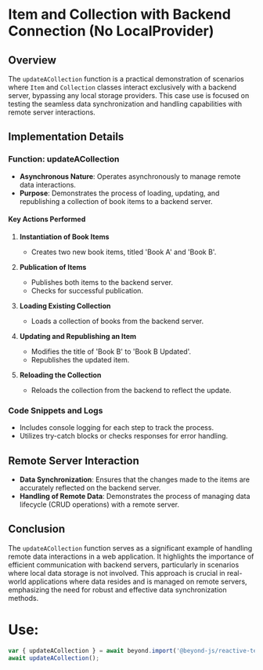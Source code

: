 # Item and Collection with Backend Connection (No LocalProvider)

## Overview

The `updateACollection` function is a practical demonstration of scenarios where `Item` and `Collection` classes
interact exclusively with a backend server, bypassing any local storage providers. This case use is focused on testing
the seamless data synchronization and handling capabilities with remote server interactions.

## Implementation Details

### Function: updateACollection

-   **Asynchronous Nature**: Operates asynchronously to manage remote data interactions.
-   **Purpose**: Demonstrates the process of loading, updating, and republishing a collection of book items to a backend
    server.

#### Key Actions Performed

1. **Instantiation of Book Items**

    - Creates two new book items, titled 'Book A' and 'Book B'.

2. **Publication of Items**

    - Publishes both items to the backend server.
    - Checks for successful publication.

3. **Loading Existing Collection**

    - Loads a collection of books from the backend server.

4. **Updating and Republishing an Item**

    - Modifies the title of 'Book B' to 'Book B Updated'.
    - Republishes the updated item.

5. **Reloading the Collection**
    - Reloads the collection from the backend to reflect the update.

### Code Snippets and Logs

-   Includes console logging for each step to track the process.
-   Utilizes try-catch blocks or checks responses for error handling.

## Remote Server Interaction

-   **Data Synchronization**: Ensures that the changes made to the items are accurately reflected on the backend server.
-   **Handling of Remote Data**: Demonstrates the process of managing data lifecycle (CRUD operations) with a remote
    server.

## Conclusion

The `updateACollection` function serves as a significant example of handling remote data interactions in a web
application. It highlights the importance of efficient communication with backend servers, particularly in scenarios
where local data storage is not involved. This approach is crucial in real-world applications where data resides and is
managed on remote servers, emphasizing the need for robust and effective data synchronization methods.

# Use:

```ts
var { updateACollection } = await beyond.import('@beyond-js/reactive-tests/uses-cases/only-local');
await updateACollection();
```
